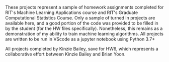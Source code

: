These projects represent a sample of homework assignments completed for RIT's Machine Learning Applications course and RIT's Graduate Computational Statistics Course. Only a sample of turned in projects are available here, and a good portion of the code was provided to be filled in by the student (for the HW files specifically). Nonetheless, this remains as a demonstration of my ability to train machine learning algorithms. All projects are written to be run in VScode as a jupyter notebook using Python 3.7+

All projects completed by Kinzie Bailey, save for HW6, which represents a collaborative effort between Kinzie Bailey and Brian Yoon. 
